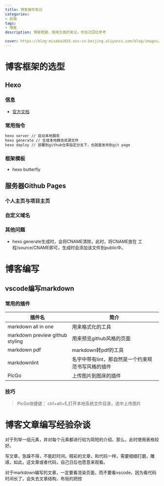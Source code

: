 ```yaml
---
title: 博客编写笔记
categories:
- 前端
tags: 
- 博客
description: 博客搭建，使用方面的笔记，供自己回忆参考

cover: https://blog-misaka1033.oss-cn-beijing.aliyuncs.com/blog/images/83047a42de5154c4ff223b55512f3cfd2178a484.jpg@518w_1e_1c.jpg
---
```


# 博客框架的选型

## Hexo

### 信息

* [官方文档](https://hexo.io/zh-cn/index.html)

### 常用指令

``` bash
hexo server // 启动本地服务
hexo generate // 生成本地静态资源文件
hexo deploy // 部署到github仓库指定分支下，也就是发布到git page
```

### 框架模板

* hexo butterfly

## 服务器Github Pages

### 个人主页与项目主页

### 自定义域名

### 其他问题

* hexo generate生成时，会将CNAME清除，此时，将CNAME放在 工程/source/CNAME即可，生成时会添加该文件到public中。

# 博客编写

## vscode编写markdown

### 常用的插件

| 插件名                          | 简介                                               |
| ------------------------------- | -------------------------------------------------- |
| markdown all in one             | 用来格式化的工具                                   |
| markdown preview github styling | 用来预览github风格的页面                           |
| markdown pdf                    | markdown转pdf的工具                                |
| markdownlint                    | 名字中带有lint，那自然是一个约束规范书写风格的插件 |
| PicGo                           | 上传图片到图床的插件                               |

### 技巧

> PicGo快捷键： ctrl+alt+E,打开本地系统文件目录，选中上传图片


# 博客文章编写经验杂谈

对于列举一组元素，并对每个元素都进行较为简短的介绍，那么，此时使用表格较好。

写文章，急躁不得，不能赶时间。精彩的文章，和代码一样，需要细细打磨，雕琢，如此，这文章或者代码，自己日后也愿意来观看。

对于markdown编写的文章，一定要看渲染页面，而不要看vscode，因为看代码时间长了，会失去文章结构，布局的把控